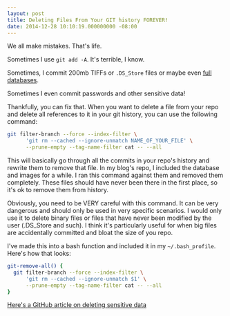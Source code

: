 ```yaml
---
layout: post
title: Deleting Files From Your GIT history FOREVER!
date: 2014-12-28 10:10:19.000000000 -08:00
---
```

We all make mistakes. That's life. 

Sometimes I use `git add -A`. It's terrible, I know. 

Sometimes, I commit 200mb TIFFs or `.DS_Store` files or maybe even [full databases](https://github.com/thejsj/Blog/blob/45713d3ff2118cc140b7cf25dccb147379868cdf/README.md).

Sometimes I even commit passwords and other sensitive data!

Thankfully, you can fix that. When you want to delete a file from your repo and delete all references to it in your git history, you can use the following command: 

```bash
git filter-branch --force --index-filter \
      'git rm --cached --ignore-unmatch NAME_OF_YOUR_FILE' \
      --prune-empty --tag-name-filter cat -- --all
```

This will basically go through all the commits in your repo's history and rewrite them to remove that file. In my blog's repo, I included the database and images for a while. I ran this command against them and removed them completely. These files should have never been there in the first place, so it's ok to remove them from history. 

Obviously, you need to be VERY careful with this command. It can be very dangerous and should only be used in very specific scenarios. I would only use it to delete binary files or files that have never been modified by the user (.DS_Store and such). I think it's particularly useful for when big files are accidentally committed and bloat the size of you repo.

I've made this into a bash function and included it in my `~/.bash_profile`. Here's how that looks:

```bash
git-remove-all() {
  git filter-branch --force --index-filter \
      'git rm --cached --ignore-unmatch $1' \
      --prune-empty --tag-name-filter cat -- --all
}
```

[Here's a GitHub article on deleting sensitive data](https://help.github.com/articles/remove-sensitive-data/)
